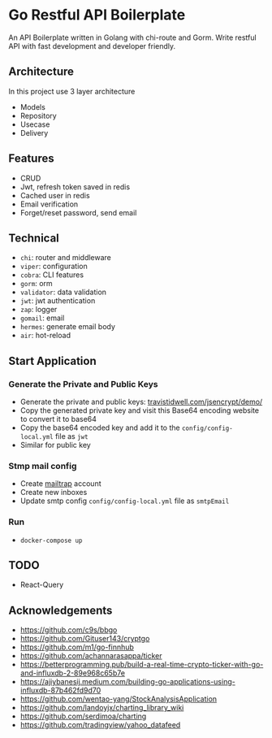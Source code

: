# Go Restful API Boilerplate

An API Boilerplate written in Golang with chi-route and Gorm. Write restful API with fast development and developer friendly.

## Architecture

In this project use 3 layer architecture

-   Models
-   Repository
-   Usecase
-   Delivery

## Features

-   CRUD
-   Jwt, refresh token saved in redis
-   Cached user in redis
-   Email verification
-   Forget/reset password, send email

## Technical

-   `chi`: router and middleware
-   `viper`: configuration
-   `cobra`: CLI features
-   `gorm`: orm
-   `validator`: data validation
-   `jwt`: jwt authentication
-   `zap`: logger
-   `gomail`: email
-   `hermes`: generate email body
-   `air`: hot-reload

## Start Application

### Generate the Private and Public Keys

-   Generate the private and public keys: [travistidwell.com/jsencrypt/demo/](https://travistidwell.com/jsencrypt/demo/)
-   Copy the generated private key and visit this Base64 encoding website to convert it to base64
-   Copy the base64 encoded key and add it to the `config/config-local.yml` file as `jwt`
-   Similar for public key

### Stmp mail config

-   Create [mailtrap](https://mailtrap.io/) account
-   Create new inboxes
-   Update smtp config `config/config-local.yml` file as `smtpEmail`

### Run

-   `docker-compose up`

## TODO

-   React-Query

## Acknowledgements

-   https://github.com/c9s/bbgo
-   https://github.com/Gituser143/cryptgo
-   https://github.com/m1/go-finnhub
-   https://github.com/achannarasappa/ticker
-   https://betterprogramming.pub/build-a-real-time-crypto-ticker-with-go-and-influxdb-2-89e968c65b7e
-   https://ajiybanesij.medium.com/building-go-applications-using-influxdb-87b462fd9d70
-   https://github.com/wentao-yang/StockAnalysisApplication
-   https://github.com/landoyjx/charting_library_wiki
-   https://github.com/serdimoa/charting
-   https://github.com/tradingview/yahoo_datafeed
